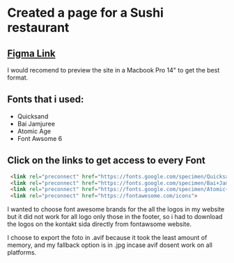 # Created a page for a Sushi restaurant

## [Figma Link](https://www.figma.com/file/yy3DtmPBZpDXmIKwXyaEBF/Fend23-Senay-Grafikverktyg-inl%C3%A4mning?type=design&node-id=109%3A43&mode=design&t=yLvJ521PDs51cNS4-1)

I would recomend to preview the site in a Macbook Pro 14" to get the best format.

## Fonts that i used:

- Quicksand
- Bai Jamjuree
- Atomic Age
- Font Awsome 6

## Click on the links to get access to every Font

```HTML
 <link rel="preconnect" href="https://fonts.google.com/specimen/Quicksand?query=quicksand">
 <link rel="preconnect" href="https://fonts.google.com/specimen/Bai+Jamjuree?query=Bai+jam">
 <link rel="preconnect" href="https://fonts.google.com/specimen/Atomic+Age?query=Atomic+">
 <link rel="preconnect" href="https://fontawesome.com/icons">
```

I wanted to choose font awesome brands for the all the logos in my website but it did not work for all logo only those in the footer, so i had to download the logos on the kontakt sida directly from fontawsome website.

I choose to export the foto in .avif because it took the least amount of memory, and my fallback option is in .jpg incase avif dosent work on all platforms.
